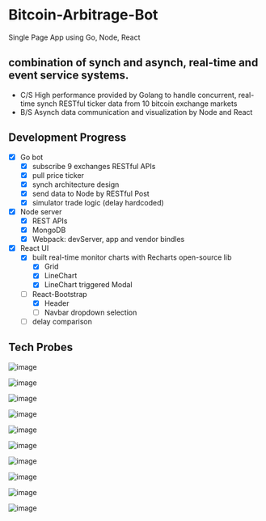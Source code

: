 # Bitcoin-Arbitrage-Bot
  Single Page App using Go, Node, React 

## combination of synch and asynch, real-time and event service systems.
  - C/S High performance provided by Golang to handle concurrent, real-time synch RESTful ticker data from 10 bitcoin exchange markets
  - B/S Asynch data communication and visualization by Node and React
  
## Development Progress

- [x] Go bot
  - [x] subscribe 9 exchanges RESTful APIs
  - [x] pull price ticker
  - [x] synch architecture design
  - [x] send data to Node by RESTful Post
  - [x] simulator trade logic (delay hardcoded)
  
- [x] Node server
  - [x] REST APIs
  - [x] MongoDB
  - [x] Webpack: devServer, app and vendor bindles

- [x] React UI
  - [x] built real-time monitor charts with Recharts open-source lib
    - [x] Grid
    - [x] LineChart
    - [x] LineChart triggered Modal
  - [ ] React-Bootstrap
    - [x] Header
    - [ ] Navbar dropdown selection
  - [ ] delay comparison

## Tech Probes
![image](https://user-images.githubusercontent.com/24782000/38705411-7f18f74e-3e77-11e8-9052-314261ffa20d.png)

![image](https://user-images.githubusercontent.com/24782000/38848058-f77cc734-41d2-11e8-9f64-ede3b54c5a3e.png)

![image](https://user-images.githubusercontent.com/24782000/38705452-98f4424a-3e77-11e8-9d46-57ab5e602f9c.png)

![image](https://user-images.githubusercontent.com/24782000/38705468-a253a8f8-3e77-11e8-8c4e-1936276755f2.png)

![image](https://user-images.githubusercontent.com/24782000/38705489-adc6b4be-3e77-11e8-8bf7-33dba529806f.png)

![image](https://user-images.githubusercontent.com/24782000/38705522-c8bf3ebc-3e77-11e8-84d8-bece65044a10.png)

![image](https://user-images.githubusercontent.com/24782000/38705531-d42a705a-3e77-11e8-9bd4-628fa3ddbf8b.png)

![image](https://user-images.githubusercontent.com/24782000/38705554-e3ec5a08-3e77-11e8-8400-dc0aa3a791d3.png)

![image](https://user-images.githubusercontent.com/24782000/38705572-fa221e52-3e77-11e8-9366-f0602a9cb9dc.png)

![image](https://user-images.githubusercontent.com/24782000/38848087-1f3ca212-41d3-11e8-866c-2364b5121cb7.png)

